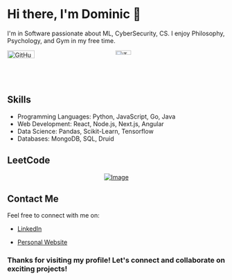 <!-- Introduction Section -->
# Hi there, I'm Dominic 👋

I'm in Software passionate about ML, CyberSecurity, CS. I enjoy Philosophy, Psychology, and Gym in my free time.

<!-- GitHub Stats Section -->
<div style="display: flex; justify-content: space-between; max-width: 500px;">
    <a href="https://github.com/VeroDomenico" style="flex: 1;">
        <img src="https://github-readme-stats.vercel.app/api?username=VeroDomenico&show_icons=true&theme=radical" alt="GitHub Stats" style="width: 50%; height: auto;">
    </a>
    <a href="https://github.com/VeroDomenico" style="flex: 1;">
        <img src="https://github-readme-stats.vercel.app/api/top-langs/?username=VeroDomenico&theme=radical&layout=compact" alt="Top Langs" style="width: 38%; height: auto;">
    </a>
</div>






<!-- Skills Section -->
## Skills

- Programming Languages: Python, JavaScript, Go, Java
- Web Development: React, Node.js, Next.js, Angular
- Data Science: Pandas, Scikit-Learn, Tensorflow
- Databases: MongoDB, SQL, Druid

## LeetCode
<div style="display: flex; justify-content: center; align-items: center; max-width: 500px; margin: 0 auto;">
    <a href="https://leetcode.com/vero_domenico/" target="_blank">
        <img src="https://camo.githubusercontent.com/b499cf94d8acfc7f2ce4828baf9a5371852f38f17fb30470e41eb595049a2e16/68747470733a2f2f6c656574636172642e6a61636f626c696e2e636f6f6c2f7665726f5f646f6d656e69636f3f6578743d686561746d6170" alt="Image">
    </a>
</div>

<!-- - Other Skills: [List any other relevant skills] -->

<!-- Projects Section 
## Featured Projects

- [Portofolio](Link to Project): 
- [Project Name](Link to Project): 
- [Project Name](Link to Project):
-->

<!-- Achievements Section 
## Achievements

- 🏆 [Achievement Name](Link): Description of the achievement.
- 🏆 [Achievement Name](Link): Description of the achievement.
-->
<!-- Blog Section 
## Blog Posts

- [Blog Post Title](Link): Brief description of the blog post.
- [Blog Post Title](Link): Brief description of the blog post.
-->

<!-- Contact Section -->
## Contact Me

Feel free to connect with me on:

- [LinkedIn](https://www.linkedin.com/in/dominic-meconi/)
<!-- - [Twitter]() -->
- [Personal Website](https://www.domec.dev/)

<!-- Footer Section -->
### Thanks for visiting my profile! Let's connect and collaborate on exciting projects!

<!---
VeroDomenico/VeroDomenico is a ✨ special ✨ repository because its `README.md` (this file) appears on your GitHub profile.
You can click the Preview link to take a look at your changes.
--->
